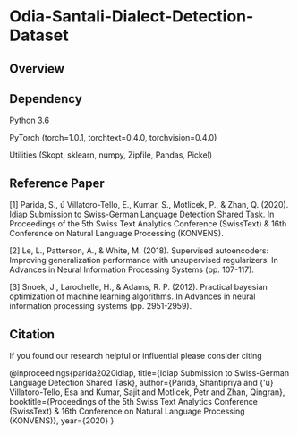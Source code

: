 # Odia-Santali-Dialect-Detection-Dataset

Overview
---------



Dependency
----------

Python 3.6

PyTorch (torch=1.0.1, torchtext=0.4.0, torchvision=0.4.0)

Utilities (Skopt, sklearn, numpy, Zipfile, Pandas, Pickel) 


Reference Paper
---------------

[1] Parida, S., ú Villatoro-Tello, E., Kumar, S., Motlicek, P., & Zhan, Q. (2020). Idiap Submission to Swiss-German Language Detection Shared Task. In Proceedings of the 5th Swiss Text Analytics Conference (SwissText) & 16th Conference on Natural Language Processing (KONVENS).

[2] Le, L., Patterson, A., & White, M. (2018). Supervised autoencoders: Improving generalization performance with unsupervised regularizers. In Advances in Neural Information Processing Systems (pp. 107-117).

[3] Snoek, J., Larochelle, H., & Adams, R. P. (2012). Practical bayesian optimization of machine learning algorithms. In Advances in neural information processing systems (pp. 2951-2959).

Citation
--------

If you found our research helpful or influential please consider citing

@inproceedings{parida2020idiap,
  title={Idiap Submission to Swiss-German Language Detection Shared Task},
  author={Parida, Shantipriya and {\'u} Villatoro-Tello, Esa and Kumar, Sajit and Motlicek, Petr and Zhan, Qingran},
  booktitle={Proceedings of the 5th Swiss Text Analytics Conference (SwissText) \& 16th Conference on Natural Language Processing (KONVENS)},
  year={2020}
}

